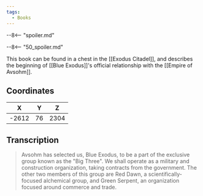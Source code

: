 ```yaml
---
tags:
  - Books
---
```


--8<-- "spoiler.md"

--8<-- "50_spoiler.md"

This book can be found in a chest in the [[Exodus Citadel]], and describes the beginning of [[Blue Exodus]]'s official relationship with the [[Empire of Avsohm]].

## Coordinates
| **X** | **Y** | **Z** |
| :---: | :---: | :---: |
| -2612 |  76   | 2304  |

## Transcription
> Avsohm has selected us, Blue Exodus, to be a part of the exclusive group known as the "Big Three". We shall operate as a military and construction organization, taking contracts from the government. The other two members of this group are Red Dawn, a scientifically-focused alchemical group, and Green Serpent, an organization focused around commerce and trade.

